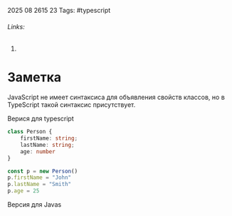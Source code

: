 2025 08 2615 23
Tags: #typescript 
###### Links: 
1) 
# Заметка
JavaScript не имеет синтаксиса для объявления свойств классов, но в TypeScript такой синтаксис присутствует. 

Верися для typescript
```ts
class Person {
	firstName: string;
	lastName: string;
	age: number
}

const p = new Person()
p.firstName = "John"
p.lastName = "Smith"
p.age = 25
```

Версия для Javas